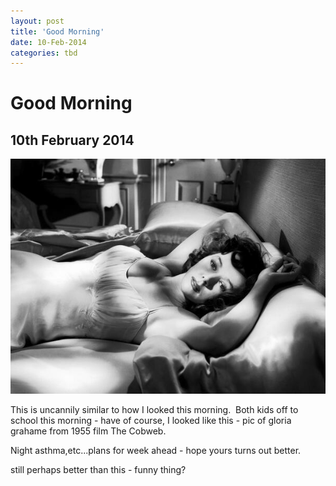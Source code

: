 ```yaml
---
layout: post
title: 'Good Morning'
date: 10-Feb-2014
categories: tbd
---
```


# Good Morning

## 10th February 2014

<img class="photo-horiz" src="/images/2014/02/Bf55XwGCcAEptbX.jpg" />

 

This is uncannily similar to how I looked this morning.  Both kids off to school this morning - have of course,   I looked like this - pic of gloria grahame from 1955 film The Cobweb.

Night asthma,etc...plans for week ahead - hope yours turns out better.

 

still perhaps better than this - funny thing?
